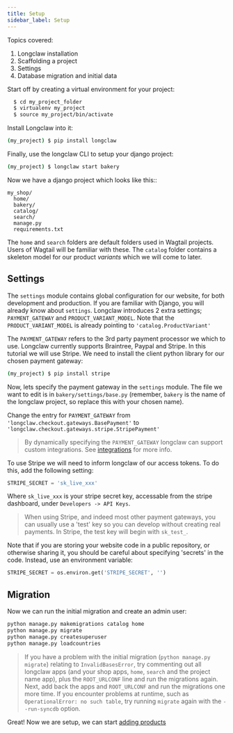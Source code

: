 ```yaml
---
title: Setup
sidebar_label: Setup
---
```


Topics covered:

1. Longclaw installation
2. Scaffolding a project
3. Settings
4. Database migration and initial data


Start off by creating a virtual environment for your project:

```bash
  $ cd my_project_folder
  $ virtualenv my_project
  $ source my_project/bin/activate
```
Install Longclaw into it:

```bash
(my_project) $ pip install longclaw
```

Finally, use the longclaw CLI to setup your django project:

```bash
(my_project) $ longclaw start bakery
```

Now we have a django project which looks like this::

```
my_shop/
  home/
  bakery/
  catalog/
  search/
  manage.py
  requirements.txt
```

The `home` and `search` folders are default folders used in Wagtail projects. Users of Wagtail
will be familiar with these.
The `catalog` folder contains a skeleton model for our product _variants_ which we will come to later.

## Settings
The `settings` module contains global configuration for our website, for both development and production.
If you are familiar with Django, you will already know about `settings`. Longclaw introduces 2 extra settings; 
`PAYMENT_GATEWAY` and `PRODUCT_VARIANT_MODEL`.
Note that the `PRODUCT_VARIANT_MODEL` is already pointing to `'catalog.ProductVariant'`

The `PAYMENT_GATEWAY` refers to the 3rd party payment processor we which to use. Longclaw currently supports
Braintree, Paypal and Stripe. In this tutorial we will use Stripe. We need to install the client python library for
our chosen payment gateway:

```bash
(my_project) $ pip install stripe
```

Now, lets specify the payment gateway in the `settings` module. The file we want to edit is in `bakery/settings/base.py`
(remember, `bakery` is the name of the longclaw project, so replace this with your chosen name).

Change the entry for `PAYMENT_GATEWAY` from `'longclaw.checkout.gateways.BasePayment'` to `'longclaw.checkout.gateways.stripe.StripePayment'`

> By dynamically specifying the `PAYMENT_GATEWAY` longclaw can support custom integrations. See [integrations](guide/payments.md) for more info.

To use Stripe we will need to inform longclaw of our access tokens. To do this, add the following setting:

```python
STRIPE_SECRET = 'sk_live_xxx'
```
Where `sk_live_xxx` is your stripe secret key, accessable from the stripe dashboard, under `Developers -> API Keys`.

> When using Stripe, and indeed most other payment gateways, you can usually use a 'test' key so you can develop without creating real payments.
  In Stripe, the test key will begin with `sk_test_`.

Note that if you are storing your website code in a public repository, or otherwise sharing it, you should be careful about specifying 'secrets' in the code.
Instead, use an environment variable:

```python
STRIPE_SECRET = os.environ.get('STRIPE_SECRET', '')
```

## Migration

Now we can run the initial migration and create an admin user:

```bash
python manage.py makemigrations catalog home
python manage.py migrate
python manage.py createsuperuser
python manage.py loadcountries
```

> If you have a problem with the initial migration (`python manage.py migrate`) relating to `InvalidBasesError`, try commenting out all longclaw apps
(and your shop apps, `home`, `search` and the project name app), plus the `ROOT_URLCONF` line and run the migrations again. Next, add back the apps and `ROOT_URLCONF` and
run the migrations one more time. If you encounter problems at runtime, such as `OperationalError: no such table`, try running `migrate` again with the `--run-syncdb` option.

Great! Now we are setup, we can start [adding products](/docs/tutorial/products)